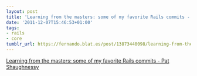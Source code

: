 ```yaml
---
layout: post
title: 'Learning from the masters: some of my favorite Rails commits - Pat Shaughnessy'
date: '2011-12-07T15:46:53+01:00'
tags:
- rails
- core
tumblr_url: https://fernando.blat.es/post/13873440098/learning-from-the-masters-some-of-my-favorite
---
```

[Learning from the masters: some of my favorite Rails commits - Pat Shaughnessy](http://patshaughnessy.net/2011/12/6/learning-from-the-masters-some-of-my-favorite-rails-commits)  
